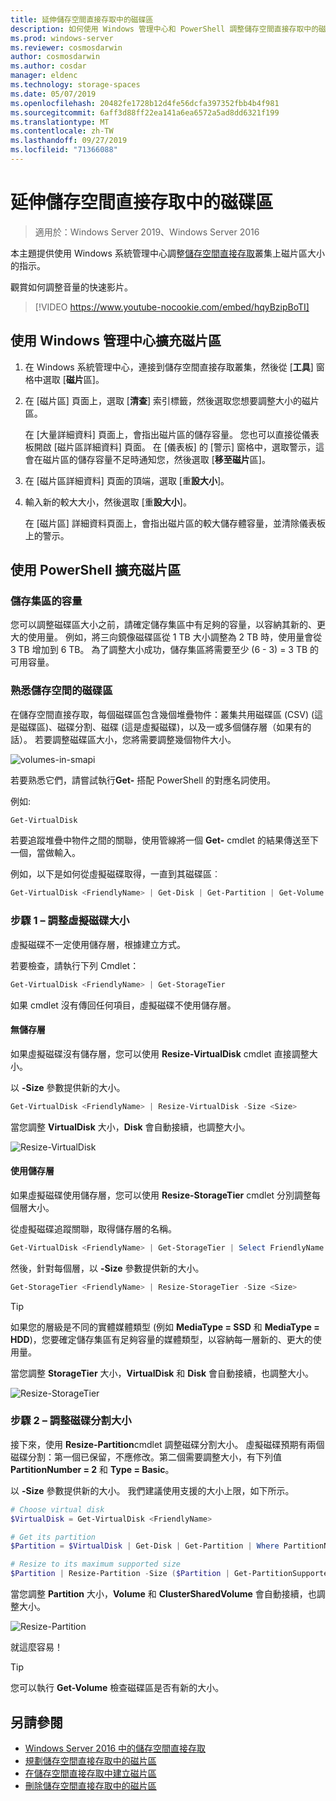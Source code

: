 ```yaml
---
title: 延伸儲存空間直接存取中的磁碟區
description: 如何使用 Windows 管理中心和 PowerShell 調整儲存空間直接存取中的磁片區大小。
ms.prod: windows-server
ms.reviewer: cosmosdarwin
author: cosmosdarwin
ms.author: cosdar
manager: eldenc
ms.technology: storage-spaces
ms.date: 05/07/2019
ms.openlocfilehash: 20482fe1728b12d4fe56dcfa397352fbb4b4f981
ms.sourcegitcommit: 6aff3d88ff22ea141a6ea6572a5ad8dd6321f199
ms.translationtype: MT
ms.contentlocale: zh-TW
ms.lasthandoff: 09/27/2019
ms.locfileid: "71366088"
---
```

# <a name="extending-volumes-in-storage-spaces-direct"></a>延伸儲存空間直接存取中的磁碟區
> 適用於：Windows Server 2019、Windows Server 2016

本主題提供使用 Windows 系統管理中心調整[儲存空間直接存取](storage-spaces-direct-overview.md)叢集上磁片區大小的指示。

觀賞如何調整音量的快速影片。

> [!VIDEO https://www.youtube-nocookie.com/embed/hqyBzipBoTI]

## <a name="extending-volumes-using-windows-admin-center"></a>使用 Windows 管理中心擴充磁片區

1. 在 Windows 系統管理中心，連接到儲存空間直接存取叢集，然後從 [**工具**] 窗格中選取 [**磁片**區]。
2. 在 [磁片區] 頁面上，選取 [**清查**] 索引標籤，然後選取您想要調整大小的磁片區。

    在 [大量詳細資料] 頁面上，會指出磁片區的儲存容量。 您也可以直接從儀表板開啟 [磁片區詳細資料] 頁面。 在 [儀表板] 的 [警示] 窗格中，選取警示，這會在磁片區的儲存容量不足時通知您，然後選取 [**移至磁片**區]。

4. 在 [磁片區詳細資料] 頁面的頂端，選取 [重**設大小**]。
5. 輸入新的較大大小，然後選取 [重**設大小**]。

    在 [磁片區] 詳細資料頁面上，會指出磁片區的較大儲存體容量，並清除儀表板上的警示。

## <a name="extending-volumes-using-powershell"></a>使用 PowerShell 擴充磁片區

### <a name="capacity-in-the-storage-pool"></a>儲存集區的容量

您可以調整磁碟區大小之前，請確定儲存集區中有足夠的容量，以容納其新的、更大的使用量。 例如，將三向鏡像磁碟區從 1 TB 大小調整為 2 TB 時，使用量會從 3 TB 增加到 6 TB。 為了調整大小成功，儲存集區將需要至少 (6 - 3) = 3 TB 的可用容量。

### <a name="familiarity-with-volumes-in-storage-spaces"></a>熟悉儲存空間的磁碟區

在儲存空間直接存取，每個磁碟區包含幾個堆疊物件：叢集共用磁碟區 (CSV) (這是磁碟區)、磁碟分割、磁碟 (這是虛擬磁碟)，以及一或多個儲存層（如果有的話）。 若要調整磁碟區大小，您將需要調整幾個物件大小。

![volumes-in-smapi](media/resize-volumes/volumes-in-smapi.png)

若要熟悉它們，請嘗試執行**Get-** 搭配 PowerShell 的對應名詞使用。

例如:

```PowerShell
Get-VirtualDisk
```

若要追蹤堆疊中物件之間的關聯，使用管線將一個 **Get-** cmdlet 的結果傳送至下一個，當做輸入。

例如，以下是如何從虛擬磁碟取得，一直到其磁碟區︰

```PowerShell
Get-VirtualDisk <FriendlyName> | Get-Disk | Get-Partition | Get-Volume 
```

### <a name="step-1--resize-the-virtual-disk"></a>步驟 1 – 調整虛擬磁碟大小

虛擬磁碟不一定使用儲存層，根據建立方式。

若要檢查，請執行下列 Cmdlet：

```PowerShell
Get-VirtualDisk <FriendlyName> | Get-StorageTier 
```

如果 cmdlet 沒有傳回任何項目，虛擬磁碟不使用儲存層。

#### <a name="no-storage-tiers"></a>無儲存層

如果虛擬磁碟沒有儲存層，您可以使用 **Resize-VirtualDisk** cmdlet 直接調整大小。

以 **-Size** 參數提供新的大小。

```PowerShell
Get-VirtualDisk <FriendlyName> | Resize-VirtualDisk -Size <Size>
```

當您調整 **VirtualDisk** 大小，**Disk** 會自動接續，也調整大小。

![Resize-VirtualDisk](media/resize-volumes/Resize-VirtualDisk.gif)

#### <a name="with-storage-tiers"></a>使用儲存層

如果虛擬磁碟使用儲存層，您可以使用 **Resize-StorageTier** cmdlet 分別調整每個層大小。

從虛擬磁碟追蹤關聯，取得儲存層的名稱。

```PowerShell
Get-VirtualDisk <FriendlyName> | Get-StorageTier | Select FriendlyName
```

然後，針對每個層，以 **-Size** 參數提供新的大小。

```PowerShell
Get-StorageTier <FriendlyName> | Resize-StorageTier -Size <Size>
```

> [!TIP]
> 如果您的層級是不同的實體媒體類型 (例如 **MediaType = SSD** 和 **MediaType = HDD**)，您要確定儲存集區有足夠容量的媒體類型，以容納每一層新的、更大的使用量。

當您調整 **StorageTier** 大小，**VirtualDisk** 和 **Disk** 會自動接續，也調整大小。

![Resize-StorageTier](media/resize-volumes/Resize-StorageTier.gif)

### <a name="step-2--resize-the-partition"></a>步驟 2 – 調整磁碟分割大小

接下來，使用 **Resize-Partition**cmdlet 調整磁碟分割大小。 虛擬磁碟預期有兩個磁碟分割：第一個已保留，不應修改。第二個需要調整大小，有下列值 **PartitionNumber = 2** 和 **Type = Basic**。

以 **-Size** 參數提供新的大小。 我們建議使用支援的大小上限，如下所示。

```PowerShell
# Choose virtual disk
$VirtualDisk = Get-VirtualDisk <FriendlyName>

# Get its partition
$Partition = $VirtualDisk | Get-Disk | Get-Partition | Where PartitionNumber -Eq 2

# Resize to its maximum supported size 
$Partition | Resize-Partition -Size ($Partition | Get-PartitionSupportedSize).SizeMax
```

當您調整 **Partition** 大小，**Volume** 和 **ClusterSharedVolume** 會自動接續，也調整大小。

![Resize-Partition](media/resize-volumes/Resize-Partition.gif)

就這麼容易！

> [!TIP]
> 您可以執行 **Get-Volume** 檢查磁碟區是否有新的大小。

## <a name="see-also"></a>另請參閱

- [Windows Server 2016 中的儲存空間直接存取](storage-spaces-direct-overview.md)
- [規劃儲存空間直接存取中的磁片區](plan-volumes.md)
- [在儲存空間直接存取中建立磁片區](create-volumes.md)
- [刪除儲存空間直接存取中的磁片區](delete-volumes.md)
